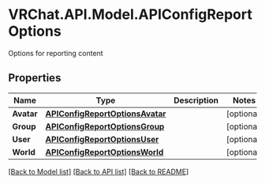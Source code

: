 # VRChat.API.Model.APIConfigReportOptions
Options for reporting content

## Properties

Name | Type | Description | Notes
------------ | ------------- | ------------- | -------------
**Avatar** | [**APIConfigReportOptionsAvatar**](APIConfigReportOptionsAvatar.md) |  | [optional] 
**Group** | [**APIConfigReportOptionsGroup**](APIConfigReportOptionsGroup.md) |  | [optional] 
**User** | [**APIConfigReportOptionsUser**](APIConfigReportOptionsUser.md) |  | [optional] 
**World** | [**APIConfigReportOptionsWorld**](APIConfigReportOptionsWorld.md) |  | [optional] 

[[Back to Model list]](../README.md#documentation-for-models) [[Back to API list]](../README.md#documentation-for-api-endpoints) [[Back to README]](../README.md)

